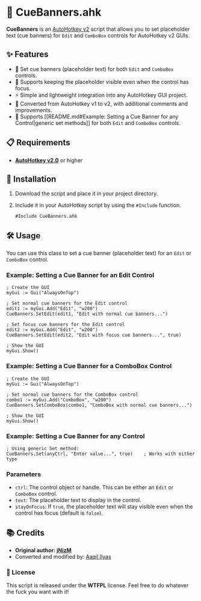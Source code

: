 # 🎨 CueBanners.ahk

**CueBanners** is an [AutoHotkey v2](https://www.autohotkey.com/v2) script that allows you to set placeholder text (cue banners) for `Edit` and `ComboBox` controls for AutoHotkey v2 GUIs.

## ✨ Features

- 📝 Set cue banners (placeholder text) for both `Edit` and `ComboBox` controls.
- 👀 Supports keeping the placeholder visible even when the control has focus.
- ⚡ Simple and lightweight integration into any AutoHotkey GUI project.
- 🔄 Converted from AutoHotkey v1 to v2, with additional comments and improvements.
- 🎯 Supports [[README.md#Example: Setting a Cue Banner for any Control|generic set methods]] for both `Edit` and `ComboBox` controls.

## 📋 Requirements

- [**AutoHotkey v2.0**](https://www.autohotkey.com/download/ahk-v2.exe) or higher

## 🚀 Installation

1. Download the script and place it in your project directory.
2. Include it in your AutoHotkey script by using the `#Include` function.

   ```AutoHotkey
   #Include CueBanners.ahk
   ```

## 🛠️ Usage

You can use this class to set a cue banner (placeholder text) for an `Edit` or `ComboBox` control.

### Example: Setting a Cue Banner for an Edit Control

```AutoHotkey
; Create the GUI
myGui := Gui("AlwaysOnTop")

; Set normal cue banners for the Edit control
edit1 := myGui.Add("Edit", "w200")
CueBanners.SetEdit(edit1, "Edit with normal cue banners...")

; Set focus cue banners for the Edit control
edit2 := myGui.Add("Edit", "w200")
CueBanners.SetEdit(edit2, "Edit with focus cue banners...", true)

; Show the GUI
myGui.Show()
```

### Example: Setting a Cue Banner for a ComboBox Control

```AutoHotkey
; Create the GUI
myGui := Gui("AlwaysOnTop")

; Set normal cue banners for the ComboBox control
combo1 := myGui.Add("ComboBox", "w200")
CueBanners.SetComboBox(combo1, "ComboBox with normal cue banners...")

; Show the GUI
myGui.Show()
```

### Example: Setting a Cue Banner for any Control

```AutoHotkey
; Using generic Set method:
CueBanners.Set(anyCtrl, "Enter value...", true)    ; Works with either type
```

### Parameters

- `ctrl`: The control object or handle. This can be either an `Edit` or `ComboBox` control.
- `text`: The placeholder text to display in the control.
- `stayOnFocus`: If `true`, the placeholder text will stay visible even when the control has focus (default is `false`).

## 📚 Credits

- **Original author: [jNizM](https://github.com/jNizM)**
- Converted and modified by: [Aaqil Ilyas](https://github.com/Aaqil101/Time-Calculator)

### 📝 License

This script is released under the **WTFPL** license. Feel free to do whatever the fuck you want with it!